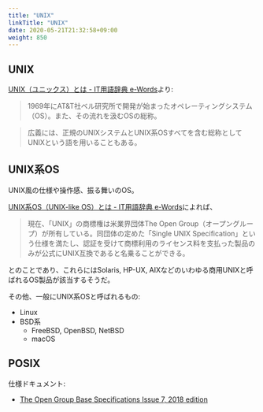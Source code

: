 ```yaml
---
title: "UNIX"
linkTitle: "UNIX"
date: 2020-05-21T21:32:58+09:00
weight: 850
---
```


## UNIX

[UNIX（ユニックス）とは - IT用語辞典 e-Words](http://e-words.jp/w/UNIX.html)より:

> 1969年にAT&T社ベル研究所で開発が始まったオペレーティングシステム（OS）。また、その流れを汲むOSの総称。

> 広義には、正規のUNIXシステムとUNIX系OSすべてを含む総称としてUNIXという語を用いることもある。

## UNIX系OS

UNIX風の仕様や操作感、振る舞いのOS。

[UNIX系OS（UNIX-like OS）とは - IT用語辞典 e-Words](http://e-words.jp/w/UNIX%E7%B3%BBOS.html)によれば、

> 現在、「UNIX」の商標権は米業界団体The Open Group（オープングループ）が所有している。同団体の定めた「Single UNIX Specification」という仕様を満たし、認証を受けて商標利用のライセンス料を支払った製品のみが公式にUNIX互換であると名乗ることができる。

とのことであり、これらにはSolaris, HP-UX, AIXなどのいわゆる商用UNIXと呼ばれるOS製品が該当するそうだ。

その他、一般にUNIX系OSと呼ばれるもの:

- Linux
- BSD系
  - FreeBSD, OpenBSD, NetBSD
  - macOS

## POSIX

仕様ドキュメント:

- [The Open Group Base Specifications Issue 7, 2018 edition](https://pubs.opengroup.org/onlinepubs/9699919799/)
